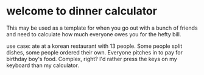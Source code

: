 # welcome to dinner calculator
This may be used as a template for when you go out with a bunch of friends and need to calculate how much everyone owes you for the hefty bill.

use case: ate at a korean restaurant with 13 people. Some people split dishes, some people ordered their own. Everyone pitches in to pay for birthday boy's food. Complex, right? I'd rather press the keys on my keyboard than my calculator.
